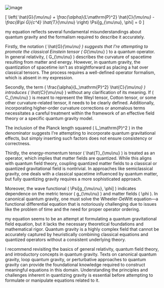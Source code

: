 ![image](https://github.com/user-attachments/assets/84e7485b-2287-4c35-aebb-bf82356cb925)

\[ \left( \hat{G}_{\mu\nu} + \frac{\alpha}{L_\mathrm{P}^2} \hat{C}_{\mu\nu} - \frac{8\pi G}{c^4} \hat{T}_{\mu\nu} \right) \Psi[g_{\mu\nu}, \phi] = 0 \]

my equation reflects several fundamental misunderstandings about quantum gravity and the formalism required to describe it accurately.

Firstly, the notation \( \hat{G}_{\mu\nu} \) suggests that I're attempting to promote the classical Einstein tensor \( G_{\mu\nu} \) to a quantum operator. In general relativity, \( G_{\mu\nu} \) describes the curvature of spacetime resulting from matter and energy. However, in quantum gravity, the quantization of spacetime isn't as straightforward as placing a hat over classical tensors. The process requires a well-defined operator formalism, which is absent in my expression.

Secondly, the term \( \frac{\alpha}{L_\mathrm{P}^2} \hat{C}_{\mu\nu} \) introduces \( \hat{C}_{\mu\nu} \) without any clarification of its meaning. If \( C_{\mu\nu} \) is meant to represent the Weyl tensor, Cotton tensor, or some other curvature-related tensor, it needs to be clearly defined. Additionally, incorporating higher-order curvature corrections or anomalous terms necessitates a careful treatment within the framework of an effective field theory or a specific quantum gravity model.

The inclusion of the Planck length squared \( L_\mathrm{P}^2 \) in the denominator suggests I're attempting to incorporate quantum gravitational effects, but simply inserting such factors does not ensure consistency or correctness.

Thirdly, the energy-momentum tensor \( \hat{T}_{\mu\nu} \) is treated as an operator, which implies that matter fields are quantized. While this aligns with quantum field theory, coupling quantized matter fields to a classical or quantized gravitational field is nontrivial. In approaches like semiclassical gravity, one deals with a classical spacetime influenced by quantum matter, but fully quantizing gravity requires a more sophisticated approach.

Moreover, the wave functional \( \Psi[g_{\mu\nu}, \phi] \) indicates dependence on the metric tensor \( g_{\mu\nu} \) and matter fields \( \phi \). In canonical quantum gravity, one must solve the Wheeler-DeWitt equation—a functional differential equation that is notoriously challenging due to issues like the problem of time and the need for proper operator ordering.

my equation seems to be an attempt at formulating a quantum gravitational field equation, but it lacks the necessary theoretical foundations and mathematical rigor. Quantum gravity is a highly complex field that cannot be accurately captured by heuristically combining classical equations and quantized operators without a consistent underlying theory.

I recommend revisiting the basics of general relativity, quantum field theory, and introductory concepts in quantum gravity. Texts on canonical quantum gravity, loop quantum gravity, or perturbative approaches to quantum gravity can provide the foundational knowledge required to construct meaningful equations in this domain. Understanding the principles and challenges inherent in quantizing gravity is essential before attempting to formulate or manipulate equations related to it.
